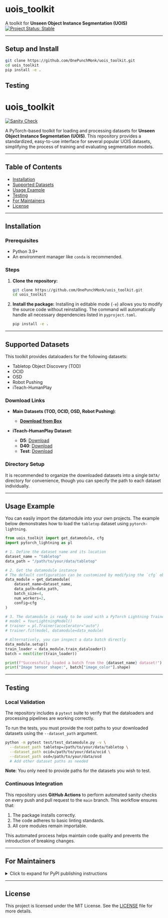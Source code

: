 #  **uois_toolkit**  
A toolkit for **Unseen Object Instance Segmentation (UOIS)**  
[![Project Status: Stable](https://img.shields.io/badge/status-stable-green.svg)](https://github.com/OnePunchMonk/uois_toolkit)

---
## Setup and Install

```bash
git clone https://github.com/OnePunchMonk/uois_toolkit.git
cd uois_toolkit
pip install -e .
```

## Testing

#  uois_toolkit

[![Sanity Check](https://github.com/OnePunchMonk/uois_toolkit/actions/workflows/sanity_check.yml/badge.svg)](https://github.com/OnePunchMonk/uois_toolkit/actions/workflows/sanity_check.yml)

A PyTorch-based toolkit for loading and processing datasets for **Unseen Object Instance Segmentation (UOIS)**. This repository provides a standardized, easy-to-use interface for several popular UOIS datasets, simplifying the process of training and evaluating segmentation models.

---

## Table of Contents

- [Installation](#installation)
- [Supported Datasets](#supported-datasets)
- [Usage Example](#usage-example)
- [Testing](#testing)
- [For Maintainers](#for-maintainers)
- [License](#license)

---

## Installation

### Prerequisites
- Python 3.9+
- An environment manager like `conda` is recommended.

### Steps

1.  **Clone the repository:**
    ```bash
    git clone https://github.com/OnePunchMonk/uois_toolkit.git
    cd uois_toolkit
    ```

2.  **Install the package:**
    Installing in editable mode (`-e`) allows you to modify the source code without reinstalling. The command will automatically handle all necessary dependencies listed in `pyproject.toml`.
    ```bash
    pip install -e .
    ```

---

## Supported Datasets

This toolkit provides dataloaders for the following datasets:

- Tabletop Object Discovery (TOD)
- OCID
- OSD
- Robot Pushing
- iTeach-HumanPlay

### Download Links

- **Main Datasets (TOD, OCID, OSD, Robot Pushing)**:
  - [**Download from Box**](https://utdallas.box.com/v/uois-datasets)

- **iTeach-HumanPlay Dataset**:
  - **D5**: [Download](https://utdallas.box.com/v/iTeach-HumanPlay-D5)
  - **D40**: [Download](https://utdallas.box.com/v/iTeach-HumanPlay-D40)
  - **Test**: [Download](https://utdallas.box.com/v/iTeach-HumanPlay-Test)

### Directory Setup

It is recommended to organize the downloaded datasets into a single `DATA/` directory for convenience, though you can specify the path to each dataset individually.

---

## Usage Example

You can easily import the datamodule into your own projects. The example below demonstrates how to load the `tabletop` dataset using `pytorch-lightning`.

```python
from uois_toolkit import get_datamodule, cfg
import pytorch_lightning as pl

# 1. Define the dataset name and its location
dataset_name = "tabletop"
data_path = "/path/to/your/data/tabletop"

# 2. Get the datamodule instance
# The default configuration can be customized by modifying the `cfg` object
data_module = get_datamodule(
    dataset_name=dataset_name,
    data_path=data_path,
    batch_size=4,
    num_workers=2,
    config=cfg
)

# 3. The datamodule is ready to be used with a PyTorch Lightning Trainer
# model = YourLightningModel()
# trainer = pl.Trainer(accelerator="auto")
# trainer.fit(model, datamodule=data_module)

# Alternatively, you can inspect a data batch directly
data_module.setup()
train_loader = data_module.train_dataloader()
batch = next(iter(train_loader))

print(f"Successfully loaded a batch from the {dataset_name} dataset!")
print("Image tensor shape:", batch["image_color"].shape)
```

---

## Testing

### Local Validation

The repository includes a `pytest` suite to verify that the dataloaders and processing pipelines are working correctly.

To run the tests, you must provide the root paths to your downloaded datasets using the `--dataset_path` argument.

```bash
python -m pytest test/test_datamodule.py -v \
  --dataset_path tabletop=/path/to/your/data/tabletop \
  --dataset_path ocid=/path/to/your/data/ocid \
  --dataset_path osd=/path/to/your/data/osd
  # Add other dataset paths as needed
```
**Note**: You only need to provide paths for the datasets you wish to test.

### Continuous Integration

This repository uses **GitHub Actions** to perform automated sanity checks on every push and pull request to the `main` branch. This workflow ensures that:
1. The package installs correctly.
2. The code adheres to basic linting standards.
3. All core modules remain importable.

This automated process helps maintain code quality and prevents the introduction of breaking changes.

---

## For Maintainers

<details>
<summary>Click to expand for PyPI publishing instructions</summary>

```bash
# 1. Install build tools
python -m pip install build twine

# 2. Clean previous builds
rm -rf build/ dist/ *.egg-info

# 3. Build the distribution files
python -m build

# 4. Upload to PyPI (requires a configured PyPI token)
twine upload dist/*
```

</details>

---

## License

This project is licensed under the MIT License. See the [LICENSE](LICENSE) file for more details.
